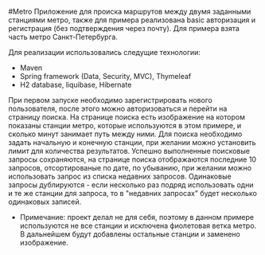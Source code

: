 #Metro
Приложение для происка маршрутов между двумя заданными станциями метро, также для примера реализована basic авторизация и регистрация (без подтверждения через почту). 
Для примера взята часть метро Санкт-Петербурга. 

Для реализации использовались следущие технологии:
* Maven
* Spring framework (Data, Security, MVC), Thymeleaf
* H2 database, liquibase, Hibernate

При первом запуске необходимо зарегистрировать нового пользователя, после этого можно авторизоваться и перейти на страницу поиска. На странице поиска есть изображение на котором 
показаны станции метро, которые используются в этом примере, и сколько минут занимает путь между ними. Для поиска необходимо задать начальную и конечную станции, при желании можно
установить лимит для количества результатов. Успешно выполненные поисковые запросы сохраняются, на странице поиска отображаются последние 10 запросов, отсортированые по дате, по убыванию, 
при желании можно использовать запрос из списка недавних запросов. Одинаковые запросы дублируются - если несколько раз подряд использовать одни и те же станции для запроса, то в
"недавних запросах" будет несколько одинаковых записей.
* Примечание: проект делал не для себя, поэтому в данном примере используются не все станции и исключена фиолетовая ветка метро. В дальнейшем будут добавлены остальные станции и заменено изображение.
